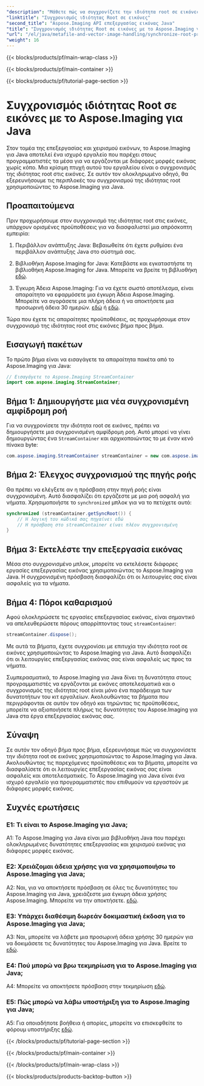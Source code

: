 ```yaml
---
"description": "Μάθετε πώς να συγχρονίζετε την ιδιότητα root σε εικόνες χρησιμοποιώντας το Aspose.Imaging για Java. Εξασφαλίστε επεξεργασία εικόνας με ασφάλεια σε νήματα με αυτόν τον οδηγό βήμα προς βήμα."
"linktitle": "Συγχρονισμός ιδιότητας Root σε εικόνες"
"second_title": "Aspose.Imaging API επεξεργασίας εικόνας Java"
"title": "Συγχρονισμός ιδιότητας Root σε εικόνες με το Aspose.Imaging για Java"
"url": "/el/java/metafile-and-vector-image-handling/synchronize-root-property-in-images/"
"weight": 16
---
```


{{< blocks/products/pf/main-wrap-class >}}

{{< blocks/products/pf/main-container >}}

{{< blocks/products/pf/tutorial-page-section >}}

# Συγχρονισμός ιδιότητας Root σε εικόνες με το Aspose.Imaging για Java

Στον τομέα της επεξεργασίας και χειρισμού εικόνων, το Aspose.Imaging για Java αποτελεί ένα ισχυρό εργαλείο που παρέχει στους προγραμματιστές τα μέσα για να εργάζονται με διάφορες μορφές εικόνας χωρίς κόπο. Μια κρίσιμη πτυχή αυτού του εργαλείου είναι ο συγχρονισμός της ιδιότητας root στις εικόνες. Σε αυτόν τον ολοκληρωμένο οδηγό, θα εξερευνήσουμε τις περιπλοκές του συγχρονισμού της ιδιότητας root χρησιμοποιώντας το Aspose.Imaging για Java.

## Προαπαιτούμενα

Πριν προχωρήσουμε στον συγχρονισμό της ιδιότητας root στις εικόνες, υπάρχουν ορισμένες προϋποθέσεις για να διασφαλιστεί μια απρόσκοπτη εμπειρία:

1. Περιβάλλον ανάπτυξης Java: Βεβαιωθείτε ότι έχετε ρυθμίσει ένα περιβάλλον ανάπτυξης Java στο σύστημά σας.

2. Βιβλιοθήκη Aspose.Imaging for Java: Κατεβάστε και εγκαταστήστε τη βιβλιοθήκη Aspose.Imaging for Java. Μπορείτε να βρείτε τη βιβλιοθήκη [εδώ](https://releases.aspose.com/imaging/java/).

3. Έγκυρη Άδεια Aspose.Imaging: Για να έχετε σωστό αποτέλεσμα, είναι απαραίτητο να εφαρμόσετε μια έγκυρη Άδεια Aspose.Imaging. Μπορείτε να αγοράσετε μια πλήρη άδεια ή να αποκτήσετε μια προσωρινή άδεια 30 ημερών. [εδώ](https://purchase.aspose.com/buy) ή [εδώ](https://purchase.aspose.com/temporary-license/).

Τώρα που έχετε τις απαραίτητες προϋποθέσεις, ας προχωρήσουμε στον συγχρονισμό της ιδιότητας root στις εικόνες βήμα προς βήμα.

## Εισαγωγή πακέτων

Το πρώτο βήμα είναι να εισαγάγετε τα απαραίτητα πακέτα από το Aspose.Imaging για Java:

```java
// Εισαγάγετε το Aspose.Imaging StreamContainer
import com.aspose.imaging.StreamContainer;
```

## Βήμα 1: Δημιουργήστε μια νέα συγχρονισμένη αμφίδρομη ροή

Για να συγχρονίσετε την ιδιότητα root σε εικόνες, πρέπει να δημιουργήσετε μια συγχρονισμένη αμφίδρομη ροή. Αυτό μπορεί να γίνει δημιουργώντας ένα `StreamContainer` και αρχικοποιώντας το με έναν κενό πίνακα byte:

```java
com.aspose.imaging.StreamContainer streamContainer = new com.aspose.imaging.StreamContainer(new java.io.ByteArrayInputStream(new byte[0]));
```

## Βήμα 2: Έλεγχος συγχρονισμού της πηγής ροής

Θα πρέπει να ελέγξετε αν η πρόσβαση στην πηγή ροής είναι συγχρονισμένη. Αυτό διασφαλίζει ότι εργάζεστε με μια ροή ασφαλή για νήματα. Χρησιμοποιήστε το `synchronized` μπλοκ για να το πετύχετε αυτό:

```java
synchronized (streamContainer.getSyncRoot()) {
    // Η λογική του κώδικά σας πηγαίνει εδώ
    // Η πρόσβαση στο streamContainer είναι πλέον συγχρονισμένη
}
```

## Βήμα 3: Εκτελέστε την επεξεργασία εικόνας

Μέσα στο συγχρονισμένο μπλοκ, μπορείτε να εκτελέσετε διάφορες εργασίες επεξεργασίας εικόνας χρησιμοποιώντας το Aspose.Imaging για Java. Η συγχρονισμένη πρόσβαση διασφαλίζει ότι οι λειτουργίες σας είναι ασφαλείς για τα νήματα.

## Βήμα 4: Πόροι καθαρισμού

Αφού ολοκληρώσετε τις εργασίες επεξεργασίας εικόνας, είναι σημαντικό να απελευθερώσετε πόρους απορρίπτοντας τους `streamContainer`:

```java
streamContainer.dispose();
```

Με αυτά τα βήματα, έχετε συγχρονίσει με επιτυχία την ιδιότητα root σε εικόνες χρησιμοποιώντας το Aspose.Imaging για Java. Αυτό διασφαλίζει ότι οι λειτουργίες επεξεργασίας εικόνας σας είναι ασφαλείς ως προς τα νήματα.

Συμπερασματικά, το Aspose.Imaging για Java δίνει τη δυνατότητα στους προγραμματιστές να εργάζονται με εικόνες αποτελεσματικά και ο συγχρονισμός της ιδιότητας root είναι μόνο ένα παράδειγμα των δυνατοτήτων του κιτ εργαλείων. Ακολουθώντας τα βήματα που περιγράφονται σε αυτόν τον οδηγό και τηρώντας τις προϋποθέσεις, μπορείτε να αξιοποιήσετε πλήρως τις δυνατότητες του Aspose.Imaging για Java στα έργα επεξεργασίας εικόνας σας.

## Σύναψη

Σε αυτόν τον οδηγό βήμα προς βήμα, εξερευνήσαμε πώς να συγχρονίσετε την ιδιότητα root σε εικόνες χρησιμοποιώντας το Aspose.Imaging για Java. Ακολουθώντας τις παρεχόμενες προϋποθέσεις και τα βήματα, μπορείτε να διασφαλίσετε ότι οι λειτουργίες επεξεργασίας εικόνας σας είναι ασφαλείς και αποτελεσματικές. Το Aspose.Imaging για Java είναι ένα ισχυρό εργαλείο για προγραμματιστές που επιθυμούν να εργαστούν με διάφορες μορφές εικόνας.

## Συχνές ερωτήσεις

### Ε1: Τι είναι το Aspose.Imaging για Java;

A1: Το Aspose.Imaging για Java είναι μια βιβλιοθήκη Java που παρέχει ολοκληρωμένες δυνατότητες επεξεργασίας και χειρισμού εικόνας για διάφορες μορφές εικόνας.

### Ε2: Χρειάζομαι άδεια χρήσης για να χρησιμοποιήσω το Aspose.Imaging για Java;

A2: Ναι, για να αποκτήσετε πρόσβαση σε όλες τις δυνατότητες του Aspose.Imaging για Java, χρειάζεστε μια έγκυρη άδεια χρήσης Aspose.Imaging. Μπορείτε να την αποκτήσετε. [εδώ](https://purchase.aspose.com/buy).

### Ε3: Υπάρχει διαθέσιμη δωρεάν δοκιμαστική έκδοση για το Aspose.Imaging για Java;

A3: Ναι, μπορείτε να λάβετε μια προσωρινή άδεια χρήσης 30 ημερών για να δοκιμάσετε τις δυνατότητες του Aspose.Imaging για Java. Βρείτε το [εδώ](https://purchase.aspose.com/temporary-license/).

### Ε4: Πού μπορώ να βρω τεκμηρίωση για το Aspose.Imaging για Java;

A4: Μπορείτε να αποκτήσετε πρόσβαση στην τεκμηρίωση [εδώ](https://reference.aspose.com/imaging/java/).

### Ε5: Πώς μπορώ να λάβω υποστήριξη για το Aspose.Imaging για Java;

A5: Για οποιαδήποτε βοήθεια ή απορίες, μπορείτε να επισκεφθείτε το φόρουμ υποστήριξης [εδώ](https://forum.aspose.com/).

{{< /blocks/products/pf/tutorial-page-section >}}

{{< /blocks/products/pf/main-container >}}

{{< /blocks/products/pf/main-wrap-class >}}

{{< blocks/products/products-backtop-button >}}